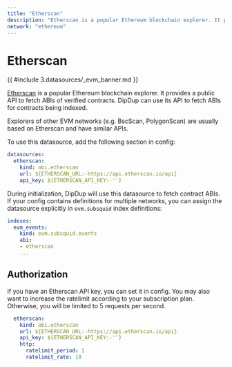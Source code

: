 ```yaml
---
title: "Etherscan"
description: "Etherscan is a popular Ethereum blockchain explorer. It provides a public API to fetch ABIs of verified contracts. DipDup can use its API to fetch ABIs for contracts being indexed."
network: "ethereum"
---
```


# Etherscan

{{ #include 3.datasources/_evm_banner.md }}

[Etherscan](https://etherscan.io/) is a popular Ethereum blockchain explorer. It provides a public API to fetch ABIs of verified contracts. DipDup can use its API to fetch ABIs for contracts being indexed.

Explorers of other EVM networks (e.g. BscScan, PolygonScan) are usually based on Etherscan and have similar APIs.

To use this datasource, add the following section in config:

```yaml [dipdup.yaml]
datasources:
  etherscan:
    kind: abi.etherscan
    url: ${ETHERSCAN_URL:-https://api.etherscan.io/api}
    api_key: ${ETHERSCAN_API_KEY:-''}
```

During initialization, DipDup will use this datasource to fetch contract ABIs. If your config contains definitions for multiple networks, you can assign the datasource explicitly in `evm.subsquid` index definitions:

```yaml [dipdup.yaml]
indexes:
  evm_events:
    kind: evm.subsquid.events
    abi:
    - etherscan
    ...
```

## Authorization

If you have an Etherscan API key, you can set it in config. You may also want to increase the ratelimit according to your subscription plan. Otherwise, you will be limited to 5 requests per second.

```yaml [dipdup.yaml]
  etherscan:
    kind: abi.etherscan
    url: ${ETHERSCAN_URL:-https://api.etherscan.io/api}
    api_key: ${ETHERSCAN_API_KEY:-''}
    http:
      ratelimit_period: 1
      ratelimit_rate: 10
```
